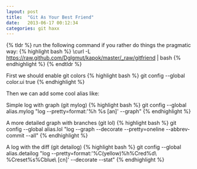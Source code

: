 ```yaml
---
layout: post
title:  "Git As Your Best Friend"
date:   2013-06-17 00:12:34
categories: git haxx
---
```


{% tldr %}
  run the following command if you rather do things the pragmatic way:
  {% highlight bash %}
    \curl -L https://raw.github.com/Dglgmut/kapok/master/_raw/gitfriend | bash
  {% endhighlight %}
{% endtldr %}

First we should enable git colors
{% highlight bash %}
  git config --global color.ui true
{% endhighlight %}

Then we can add some cool alias like:

Simple log with graph (git mylog)
{% highlight bash %}
  git config --global alias.mylog "log --pretty=format:'%h %s [an]' --graph"
{% endhighlight %}

A more detailed graph with branches (git lol)
{% highlight bash %}
    git config --global alias.lol "log --graph --decorate --pretty=oneline --abbrev-commit --all"
{% endhighlight %}

A log with the diff (git detailog)
{% highlight bash %}
    git config --global alias.detailog "log --pretty=format:'%C(yellow)%h%Cred%d\\ %Creset%s%Cblue\\ [cn]' --decorate --stat"
{% endhighlight %}
